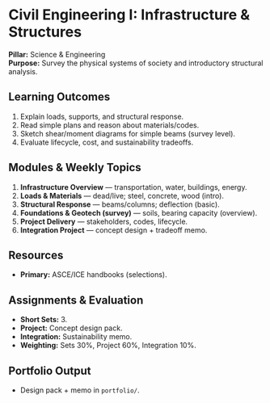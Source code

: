 # Civil Engineering I: Infrastructure & Structures
**Pillar:** Science & Engineering  
**Purpose:** Survey the physical systems of society and introductory structural analysis.

## Learning Outcomes
1. Explain loads, supports, and structural response.
2. Read simple plans and reason about materials/codes.
3. Sketch shear/moment diagrams for simple beams (survey level).
4. Evaluate lifecycle, cost, and sustainability tradeoffs.

## Modules & Weekly Topics
1. **Infrastructure Overview** — transportation, water, buildings, energy.
2. **Loads & Materials** — dead/live; steel, concrete, wood (intro).
3. **Structural Response** — beams/columns; deflection (basic).
4. **Foundations & Geotech (survey)** — soils, bearing capacity (overview).
5. **Project Delivery** — stakeholders, codes, lifecycle.
6. **Integration Project** — concept design + tradeoff memo.

## Resources
- **Primary:** ASCE/ICE handbooks (selections).

## Assignments & Evaluation
- **Short Sets:** 3.
- **Project:** Concept design pack.
- **Integration:** Sustainability memo.
- **Weighting:** Sets 30%, Project 60%, Integration 10%.

## Portfolio Output
- Design pack + memo in `portfolio/`.
